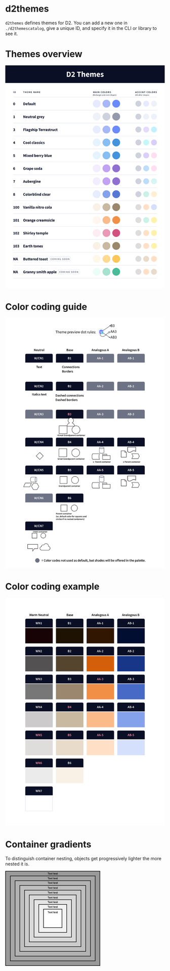 # d2themes

`d2themes` defines themes for D2. You can add a new one in `./d2themescatalog`, give a
unique ID, and specify it in the CLI or library to see it.

# Themes overview

<img src="../docs/assets/themes_overview.png" />

# Color coding guide

<img src="../docs/assets/themes_coding.png" />

# Color coding example

<img src="../docs/assets/themes_coding_example.png" />

# Container gradients

To distinguish container nesting, objects get progressively lighter the more nested it is.

<img src="../docs/assets/themes_gradients.png" width="300px" />

